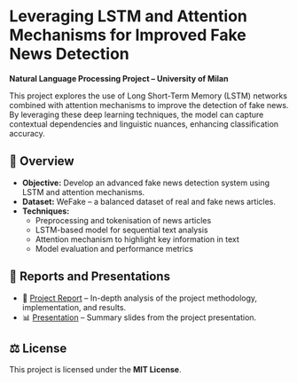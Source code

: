 # Leveraging LSTM and Attention Mechanisms for Improved Fake News Detection  

**Natural Language Processing Project – University of Milan**  

This project explores the use of Long Short-Term Memory (LSTM) networks combined with attention mechanisms to improve the detection of fake news. By leveraging these deep learning techniques, the model can capture contextual dependencies and linguistic nuances, enhancing classification accuracy.  

## 📌 Overview  

- **Objective:** Develop an advanced fake news detection system using LSTM and attention mechanisms.  
- **Dataset:** WeFake – a balanced dataset of real and fake news articles.  
- **Techniques:**  
  - Preprocessing and tokenisation of news articles  
  - LSTM-based model for sequential text analysis  
  - Attention mechanism to highlight key information in text  
  - Model evaluation and performance metrics  

## 📂 Reports and Presentations  

- 📄 [Project Report](report/Leveraging_LSTM_and_Attention_Mechanisms_for_Improved_Fake_News_Detection.pdf) – In-depth analysis of the project methodology, implementation, and results.  
- 📊 [Presentation](report/presentation.pdf) – Summary slides from the project presentation.  

## ⚖️ License  

This project is licensed under the **MIT License**.  
